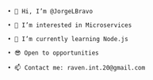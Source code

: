     • 👋 Hi, I’m @JorgeLBravo

    • 👀 I’m interested in Microservices

    • 🌱 I’m currently learning Node.js

    • 😎 Open to opportunities

    • 📫 Contact me: raven.int.20@gmail.com

<!---
JorgeLBravo/JorgeLBravo is a ✨ special ✨ repository because its `README.md` (this file) appears on your GitHub profile.
You can click the Preview link to take a look at your changes.
--->
